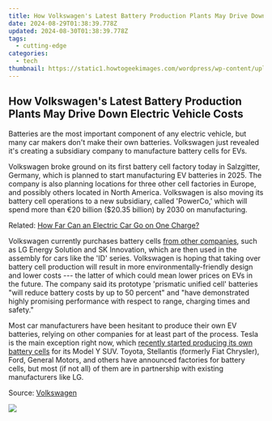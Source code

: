 ```yaml
---
title: How Volkswagen's Latest Battery Production Plants May Drive Down Electric Vehicle Costs
date: 2024-08-29T01:38:39.778Z
updated: 2024-08-30T01:38:39.778Z
tags:
  - cutting-edge
categories:
  - tech
thumbnail: https://static1.howtogeekimages.com/wordpress/wp-content/uploads/2022/07/vw-battery-factory.jpg
---
```


## How Volkswagen's Latest Battery Production Plants May Drive Down Electric Vehicle Costs

Batteries are the most important component of any electric vehicle, but many car makers don't make their own batteries. Volkswagen just revealed it's creating a subsidiary company to manufacture battery cells for EVs.

 Volkswagen broke ground on its first battery cell factory today in Salzgitter, Germany, which is planned to start manufacturing EV batteries in 2025\. The company is also planning locations for three other cell factories in Europe, and possibly others located in North America. Volkswagen is also moving its battery cell operations to a new subsidiary, called 'PowerCo,' which will spend more than €20 billion ($20.35 billion) by 2030 on manufacturing.

Related: [How Far Can an Electric Car Go on One Charge?](https://fox-hovers.techidaily.com/2024-approved-quintessential-scripting-spectrum-8-cinematic-classes/) 

 Volkswagen currently purchases battery cells [from other companies](https://www.reuters.com/article/us-volkswagen-batteries-southkorea-idUSKBN2B718C), such as LG Energy Solution and SK Innovation, which are then used in the assembly for cars like the 'ID' series. Volkswagen is hoping that taking over battery cell production will result in more environmentally-friendly design and lower costs --- the latter of which could mean lower prices on EVs in the future. The company said its prototype 'prismatic unified cell' batteries "will reduce battery costs by up to 50 percent" and "have demonstrated highly promising performance with respect to range, charging times and safety."

 Most car manufacturers have been hesitant to produce their own EV batteries, relying on other companies for at least part of the process. Tesla is the main exception right now, which [recently started producing its own battery cells](https://insideevs.com/news/591421/tesla-4680-battery-cell-assembly-video/) for its Model Y SUV. Toyota, Stellantis (formerly Fiat Chrysler), Ford, General Motors, and others have announced factories for battery cells, but most (if not all) of them are in partnership with existing manufacturers like LG.

 Source: [Volkswagen](https://www.volkswagen-newsroom.com/en/press-releases/ground-breaking-in-salzgitter-volkswagen-enters-global-battery-business-with-powerco-8050)

<ins class="adsbygoogle"
     style="display:block"
     data-ad-format="autorelaxed"
     data-ad-client="ca-pub-7571918770474297"
     data-ad-slot="1223367746"></ins>



<ins class="adsbygoogle"
     style="display:block"
     data-ad-client="ca-pub-7571918770474297"
     data-ad-slot="8358498916"
     data-ad-format="auto"
     data-full-width-responsive="true"></ins>



<!-- affiliate ads begin -->
<a href="https://secure.2checkout.com/order/checkout.php?PRODS=4729320&QTY=1&AFFILIATE=108875&CART=1"><img src="https://secure.avangate.com/images/merchant/f7f07e7dab09533bc71247a5b29a7373/products/2_iDeviceMessageBox.png" border="0"></a>
<!-- affiliate ads end -->